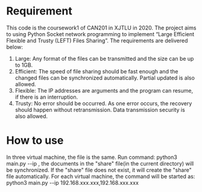 # Requirement
This code is the coursework1 of CAN201 in XJTLU in 2020.
The project aims to using Python Socket network programming to implement “Large Efficient Flexible and Trusty (LEFT) Files Sharing”. The requirements are delivered below:
1.	Large: Any format of the files can be transmitted and the size can be up to 1GB.
2.	Efficient: The speed of file sharing should be fast enough and the changed files can be synchronized automatically. Partial updated is also allowed.
3.	Flexible: The IP addresses are arguments and the program can resume, if there is an interruption.
4.	Trusty: No error should be occurred. As one error occurs, the recovery should happen without retransmission. Data transmission security is also allowed.

# How to use
In three virtual machine, the file is the same. Run command: python3 main.py --ip <ipv4 addresses>, the documents in the "share" file(in the current directory) will be synchronized. If the "share" file does not exist, it will create the "share" file automatically.
For each virtual machine, the command will be started as: python3 main.py --ip 192.168.xxx.xxx,192.168.xxx.xxx
